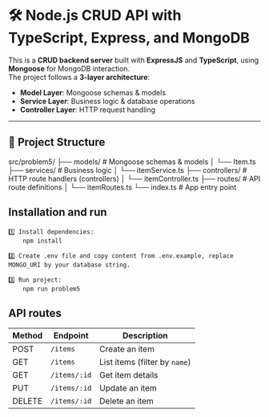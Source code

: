 # 🛠️ Node.js CRUD API with TypeScript, Express, and MongoDB

This is a **CRUD backend server** built with **ExpressJS** and **TypeScript**, using **Mongoose** for MongoDB interaction.  
The project follows a **3-layer architecture**:

- **Model Layer**: Mongoose schemas & models  
- **Service Layer**: Business logic & database operations  
- **Controller Layer**: HTTP request handling  

---

## 📂 Project Structure
src/problem5/
├── models/ # Mongoose schemas & models
│ └── Item.ts
├── services/ # Business logic
│ └── itemService.ts
├── controllers/ # HTTP route handlers (controllers)
│ └── itemController.ts
├── routes/ # API route definitions
│ └── itemRoutes.ts
└── index.ts # App entry point

## Installation and run

    1️⃣ Install dependencies:
        npm install

    2️⃣ Create .env file and copy content from .env.example, replace MONGO_URI by your database string.

    3️⃣ Run project:
        npm run problem5

## API routes
| Method | Endpoint     | Description                   |
| ------ | ------------ | ----------------------------- |
| POST   | `/items`     | Create an item                |
| GET    | `/items`     | List items (filter by `name`) |
| GET    | `/items/:id` | Get item details              |
| PUT    | `/items/:id` | Update an item                |
| DELETE | `/items/:id` | Delete an item                |
